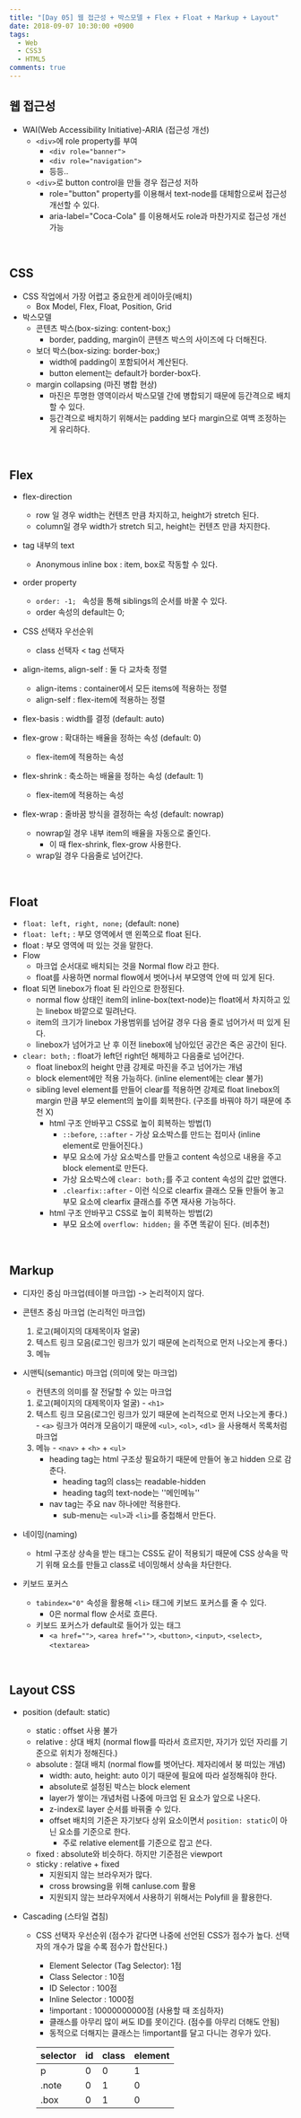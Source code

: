 ```yaml
---
title: "[Day 05] 웹 접근성 + 박스모델 + Flex + Float + Markup + Layout"
date: 2018-09-07 10:30:00 +0900
tags:
  - Web
  - CSS3
  - HTML5
comments: true
---
```


## 웹 접근성

- WAI(Web Accessibility Initiative)-ARIA (접근성 개선)
  - `<div>`에 role property를 부여
    - `<div role="banner">`
    - `<div role="navigation">`
    - 등등..
  - `<div>`로 button control을 만들 경우 접근성 저하
    - role="button" property를 이용해서 text-node를 대체함으로써 접근성 개선할 수 있다.
    - aria-label="Coca-Cola" 를 이용해서도 role과 마찬가지로 접근성 개선 가능

<br/>

## CSS

- CSS 작업에서 가장 어렵고 중요한게 레이아웃(배치)
  - Box Model, Flex, Float, Position, Grid
- 박스모델
  - 콘텐츠 박스(box-sizing: content-box;)
    - border, padding, margin이 콘텐츠 박스의 사이즈에 다 더해진다.
  - 보더 박스(box-sizing: border-box;)
    - width에 padding이 포함되어서 계산된다.
    - button element는 default가 border-box다.
  - margin collapsing (마진 병합 현상)
    - 마진은 투명한 영역이라서 박스모델 간에 병합되기 때문에 등간격으로 배치할 수 있다.
    - 등간격으로 배치하기 위해서는 padding 보다 margin으로 여백 조정하는게 유리하다.

<br/>

## Flex

- flex-direction
  - row 일 경우 width는 컨텐츠 만큼 차지하고, height가 stretch 된다.
  - column일 경우 width가 stretch 되고, height는 컨텐츠 만큼 차지한다.
- tag 내부의 text
  - Anonymous inline box : item, box로 작동할 수 있다.
- order property
  - `order: -1; ` 속성을 통해 siblings의 순서를 바꿀 수 있다.
  - order 속성의 default는 0;
- CSS 선택자 우선순위
  - class 선택자 < tag 선택자
- align-items, align-self : 둘 다 교차축 정렬
  - align-items : container에서 모든 items에 적용하는 정렬
  - align-self : flex-item에 적용하는 정렬
- flex-basis : width를 결정 (default: auto)
- flex-grow : 확대하는 배율을 정하는 속성 (default: 0)
  - flex-item에 적용하는 속성
- flex-shrink : 축소하는 배율을 정하는 속성 (default: 1)
  - flex-item에 적용하는 속성

- flex-wrap : 줄바꿈 방식을 결정하는 속성 (default: nowrap)
  - nowrap일 경우 내부 item의 배율을 자동으로 줄인다.
    - 이 때 flex-shrink, flex-grow 사용한다.
  - wrap일 경우 다음줄로 넘어간다.

<br/>

## Float

- `float: left, right, none;` (default: none)
- `float: left;` : 부모 영역에서 맨 왼쪽으로 float 된다.
- float : 부모 영역에 떠 있는 것을 말한다.
- Flow
  - 마크업 순서대로 배치되는 것을 Normal flow 라고 한다.
  - float를 사용하면 normal flow에서 벗어나서 부모영역 안에 떠 있게 된다.
- float 되면 linebox가 float 된 라인으로 한정된다.
  - normal flow 상태인 item의 inline-box(text-node)는 float에서 차지하고 있는 linebox 바깥으로 밀려난다.
  - item의 크기가 linebox 가용범위를 넘어갈 경우 다음 줄로 넘어가서 떠 있게 된다.
  - linebox가 넘어가고 난 후 이전 linebox에 남아있던 공간은 죽은 공간이 된다.
- `clear: both;` : float가 left던 right던 해제하고 다음줄로 넘어간다.
  - float linebox의 height 만큼 강제로 마진을 주고 넘어가는 개념
  - block element에만 적용 가능하다. (inline element에는 clear 불가)
  - sibling level element를 만들어 clear를 적용하면 강제로 float linebox의 margin 만큼 부모 element의 높이를 회복한다. (구조를 바꿔야 하기 때문에 추천 X)
    - html 구조 안바꾸고 CSS로 높이 회복하는 방법(1)
      - `::before`, `::after` - 가상 요소박스를 만드는 접미사 (inline element로 만들어진다.)
      - 부모 요소에 가상 요소박스를 만들고 content 속성으로 내용을 주고 block element로 만든다.
      - 가상 요소박스에 `clear: both;`를 주고 content 속성의 값만 없앤다.
      - `.clearfix::after` - 이런 식으로 clearfix 클래스 모듈 만들어 놓고 부모 요소에 clearfix 클래스를 주면 재사용 가능하다.
    - html 구조 안바꾸고 CSS로 높이 회복하는 방법(2)
      - 부모 요소에 `overflow: hidden;` 을 주면 똑같이 된다. (비추천)

<br/>

## Markup

- 디자인 중심 마크업(테이블 마크업) -> 논리적이지 않다.

- 콘텐츠 중심 마크업 (논리적인 마크업)

  1. 로고(페이지의 대제목이자 얼굴) 
  2. 텍스트 링크 모음(로그인 링크가 있기 때문에 논리적으로 먼저 나오는게 좋다.)
  3. 메뉴

- 시맨틱(semantic) 마크업 (의미에 맞는 마크업)

  - 컨텐츠의 의미를 잘 전달할 수 있는 마크업

  1. 로고(페이지의 대제목이자 얼굴) - `<h1>`
  2. 텍스트 링크 모음(로그인 링크가 있기 때문에 논리적으로 먼저 나오는게 좋다.) - `<a>` 링크가 여러개 모음이기 때문에 `<ul>`, `<ol>`, `<dl>` 을 사용해서 목록처럼 마크업
  3. 메뉴 - `<nav>` + `<h>` +  `<ul>`
     - heading tag는 html 구조상 필요하기 때문에 만들어 놓고 hidden 으로 감춘다.
       - heading tag의 class는 readable-hidden
       - heading tag의 text-node는 ''메인메뉴''
     - nav tag는 주요 nav 하나에만 적용한다.
       - sub-menu는 `<ul>`과 `<li>`를 중첩해서 만든다.

- 네이밍(naming)

  - html 구조상 상속을 받는 태그는 CSS도 같이 적용되기 때문에 CSS 상속을 막기 위해 요소를 만들고 class로 네이밍해서 상속을 차단한다.

- 키보드 포커스

  - `tabindex="0"` 속성을 활용해 `<li>` 태그에 키보드 포커스를 줄 수 있다.
    - 0은 normal flow 순서로 흐른다.
  - 키보드 포커스가 default로 들어가 있는 태그
    - `<a href="">`, `<area href="">`, `<button>`, `<input>`, `<select>`, `<textarea>`

<br/>

## Layout CSS

- position (default: static)
  - static : offset 사용 불가
  - relative : 상대 배치 (normal flow를 따라서 흐르지만, 자기가 있던 자리를 기준으로 위치가 정해진다.)
  - absolute : 절대 배치 (normal flow를 벗어난다. 제자리에서 붕 떠있는 개념)
    - width: auto, height: auto 이기 때문에 필요에 따라 설정해줘야 한다.
    - absolute로 설정된 박스는 block element
    - layer가 쌓이는 개념처럼 나중에 마크업 된 요소가 앞으로 나온다.
    - z-index로 layer 순서를 바꿔줄 수 있다.
    - offset 배치의 기준은 자기보다 상위 요소이면서 `position: static`이 아닌 요소를 기준으로 한다.
      - 주로 relative element를 기준으로 잡고 쓴다.
  - fixed : absolute와 비슷하다. 하지만 기준점은 viewport
  - sticky : relative + fixed
    - 지원되지 않는 브라우저가 많다.
    - cross browsing을 위해 canIuse.com 활용
    - 지원되지 않는 브라우저에서 사용하기 위해서는 Polyfill 을 활용한다.

- Cascading (스타일 겹침)

  - CSS 선택자 우선순위 (점수가 같다면 나중에 선언된 CSS가 점수가 높다. 선택자의 개수가 많을 수록 점수가 합산된다.)

    - Element Selector (Tag Selector): 1점
    - Class Selector : 10점
    - ID Selector : 100점
    - Inline Selector : 1000점
    - !important : 10000000000점 (사용할 때 조심하자)
    - 클래스를 아무리 많이 써도 ID를 못이긴다. (점수를 아무리 더해도 안됨)
    - 동적으로 더해지는 클래스는 !important를 달고 다니는 경우가 있다.

    | selector | id   | class | element |
    | -------- | ---- | ----- | ------- |
    | p        | 0    | 0     | 1       |
    | .note    | 0    | 1     | 0       |
    | .box     | 0    | 1     | 0       |
